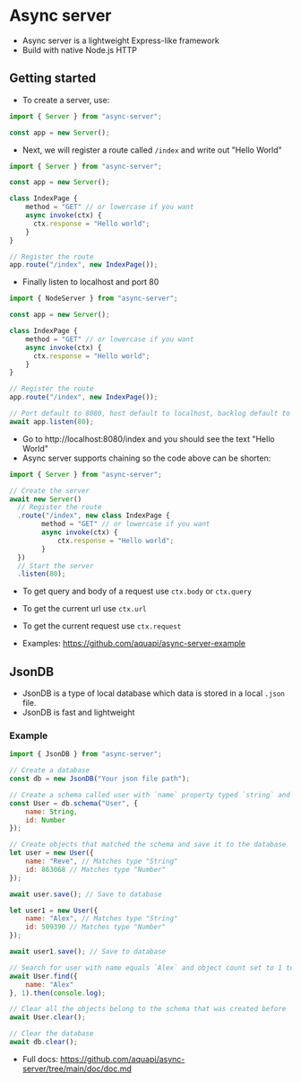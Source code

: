 # Async server

- Async server is a lightweight Express-like framework
- Build with native Node.js HTTP

## Getting started

- To create a server, use:

```javascript
import { Server } from "async-server";

const app = new Server();
```

- Next, we will register a route called `/index` and write out "Hello World"

```javascript
import { Server } from "async-server";

const app = new Server();

class IndexPage {
    method = "GET" // or lowercase if you want
    async invoke(ctx) {
      ctx.response = "Hello world";
    }
}

// Register the route
app.route("/index", new IndexPage());
```

- Finally listen to localhost and port 80

```javascript
import { NodeServer } from "async-server";

const app = new Server();

class IndexPage {
    method = "GET" // or lowercase if you want
    async invoke(ctx) {
      ctx.response = "Hello world";
    }
}

// Register the route
app.route("/index", new IndexPage());

// Port default to 8080, host default to localhost, backlog default to 0
await app.listen(80);
```

- Go to http://localhost:8080/index and you should see the text "Hello World"
- Async server supports chaining so the code above can be shorten:

```javascript
import { Server } from "async-server";

// Create the server
await new Server()
  // Register the route
  .route("/index", new class IndexPage {
        method = "GET" // or lowercase if you want
        async invoke(ctx) {
            ctx.response = "Hello world";
        }
  })
  // Start the server
  .listen(80);
```

- To get query and body of a request use `ctx.body` or `ctx.query`
- To get the current url use `ctx.url`
- To get the current request use `ctx.request`

- Examples: https://github.com/aquapi/async-server-example

## JsonDB

- JsonDB is a type of local database which data is stored in a local `.json` file.
- JsonDB is fast and lightweight

### Example

```javascript
import { JsonDB } from "async-server";

// Create a database
const db = new JsonDB("Your json file path");

// Create a schema called user with `name` property typed `string` and `id` property typed `number`
const User = db.schema("User", {
    name: String,
    id: Number
});

// Create objects that matched the schema and save it to the database
let user = new User({
    name: "Reve", // Matches type "String"
    id: 863068 // Matches type "Number"
});

await user.save(); // Save to database

let user1 = new User({
    name: "Alex", // Matches type "String"
    id: 509390 // Matches type "Number"
});

await user1.save(); // Save to database

// Search for user with name equals `Alex` and object count set to 1 to returns only 1 object
await User.find({
    name: "Alex"
}, 1).then(console.log);

// Clear all the objects belong to the schema that was created before
await User.clear();

// Clear the database
await db.clear();
```

- Full docs: https://github.com/aquapi/async-server/tree/main/doc/doc.md

 